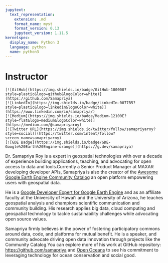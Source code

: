 ```yaml
---
jupytext:
  text_representation:
    extension: .md
    format_name: myst
    format_version: 0.13
    jupytext_version: 1.11.5
kernelspec:
  display_name: Python 3
  language: python
  name: python3
---
```


# Instructor

```{only} html
[![GitHub](https://img.shields.io/badge/GitHub-100000?style=plastic&logo=github&logoColor=white)](https://github.com/Samapriya)
[![LinkedIn](https://img.shields.io/badge/LinkedIn-0077B5?style=plastic&logo=linkedin&logoColor=white)](https://www.linkedin.com/in/samapriya/)
[![Medium](https://img.shields.io/badge/Medium-12100E?style=flat&logo=medium&logoColor=white)](https://medium.com/@samapriyaroy)
[![Twitter URL](https://img.shields.io/twitter/follow/samapriyaroy?style=social)](https://twitter.com/intent/follow?screen_name=samapriyaroy)
[![GDE Badge](https://img.shields.io/badge/GDE-Google%20Earth%20Engine-orange)](https://g.dev/samapriya)
```

Dr. Samapriya Roy is a expert in geospatial technologies with over a decade of experience building applications, teaching, and advocating for open access to data and tools.Currently a Senior Product Manager at MAXAR developing developer APIs, Samapriya is also the creator of the [Awesome Google Earth Engine Community Catalog](https://gee-community-catalog.org/) an open platform empowering users with geospatial data.

He is a [Google Developer Expert for Google Earth Engine](https://g.dev/samapriya) and as an affiliate faculty at the University of Hawaiʻi and the University of Arizona, he teaches geospatial analysis and champions scientific communication and community building. His research applies big data, cloud computing and geospatial technology to tackle sustainability challenges while advocating open source values.

Samapriya firmly believes in the power of fostering participatory commons around data, code, and platforms for mutual benefit. He is a speaker, and community advocate driving open data innovation through projects like the Community Catalog.You can explore more of his work at GitHub repository: <https://github.com/samapriya> and [Open Oceans](https://openoceans.xyz) to see his commitment to leveraging technology for ocean conservation and social good.
